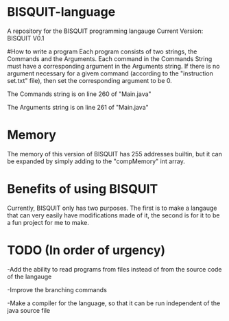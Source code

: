 # BISQUIT-language
A repository for the BISQUIT programming langauge
Current Version: BISQUIT V0.1

#How to write a program
Each program consists of two strings, the Commands and the Arguments. Each command in the Commands String must have a corresponding argument in the Arguments string. If there is no argument necessary for a givem command (according to the "instruction set.txt" file), then set the corresponding argument to be 0.

The Commands string is on line 260 of "Main.java"

The Arguments string is on line 261 of "Main.java"

# Memory
The memory of this version of BISQUIT has 255 addresses builtin, but it can be expanded by simply adding to the "compMemory" int array.

# Benefits of using BISQUIT
Currently, BISQUIT only has two purposes.
The first is to make a langauge that can very easily have modifications made of it, the second is for it to be a fun project for me to make.

# TODO (In order of urgency)
-Add the ability to read programs from files instead of from the source code of the langauge

-Improve the branching commands

-Make a compiler for the language, so that it can be run independent of the java source file
